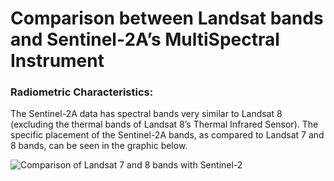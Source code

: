 
# Comparison between Landsat bands and Sentinel-2A’s MultiSpectral Instrument

### Radiometric Characteristics: 
The Sentinel-2A data has spectral bands very similar to Landsat 8 (excluding the thermal bands of Landsat 8’s Thermal Infrared Sensor). The specific placement of the Sentinel-2A bands, as compared to Landsat 7 and 8 bands, can be seen in the graphic below.

![Comparison of Landsat 7 and 8 bands with Sentinel-2](https://prd-wret.s3.us-west-2.amazonaws.com/assets/palladium/production/s3fs-public/styles/full_width/public/thumbnails/image/dmidS2LS7Comparison.png)


